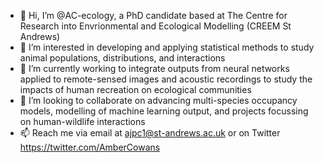 - 👋 Hi, I’m @AC-ecology, a PhD candidate based at The Centre for Research into Envrionmental and Ecological Modelling (CREEM St Andrews)
- 👀 I’m interested in developing and applying statistical methods to study animal populations, distributions, and interactions
- 🌱 I’m currently working to integrate outputs from neural networks applied to remote-sensed images and acoustic recordings to study the impacts of human recreation on ecological communities
- 💞️ I’m looking to collaborate on advancing multi-species occupancy models, modelling of machine learning output, and projects focussing on human-wildlife interactions
- 📫 Reach me via email at ajpc1@st-andrews.ac.uk or on Twitter https://twitter.com/AmberCowans

<!---
AC-ecology/AC-ecology is a ✨ special ✨ repository because its `README.md` (this file) appears on your GitHub profile.
You can click the Preview link to take a look at your changes.
--->

